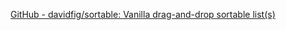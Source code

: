 
[GitHub - davidfig/sortable: Vanilla drag-and-drop sortable list(s)](https://github.com/davidfig/sortable)
